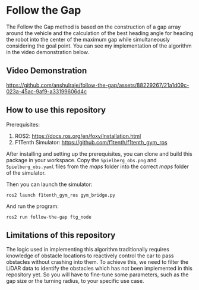 # Follow the Gap
The Follow the Gap method is based on the construction of a gap array around the vehicle and the calculation of the best heading angle for heading the robot into the center of the maximum gap while simultaneously considering the goal point. You can see my implementation of the algorithm in the video demonstration below.

## Video Demonstration
https://github.com/anshulraje/follow-the-gap/assets/88229267/21a1d09c-023a-45ac-9af9-a33199606d4c

## How to use this repository
Prerequisites:
1. ROS2: https://docs.ros.org/en/foxy/Installation.html
2. F1Tenth Simulator: https://github.com/f1tenth/f1tenth_gym_ros

After installing and setting up the prerequisites, you can clone and build this package in your workspace. Copy the ```Spielberg_obs.png``` and ```Spielberg_obs.yaml``` files from the *maps* folder into the correct *maps* folder of the simulator.

Then you can launch the simulator:
```
ros2 launch f1tenth_gym_ros gym_bridge.py
```
And run the program:
```
ros2 run follow-the-gap ftg_node
```

## Limitations of this repository
The logic used in implementing this algorithm traditionally requires knowledge of obstacle locations to reactively control the car to pass obstacles without crashing into them. To achieve this, we need to filter the LiDAR data to identify the obstacles which has not been implemented in this repository yet. So you will have to fine-tune some parameters, such as the gap size or the turning radius, to your specific use case.
